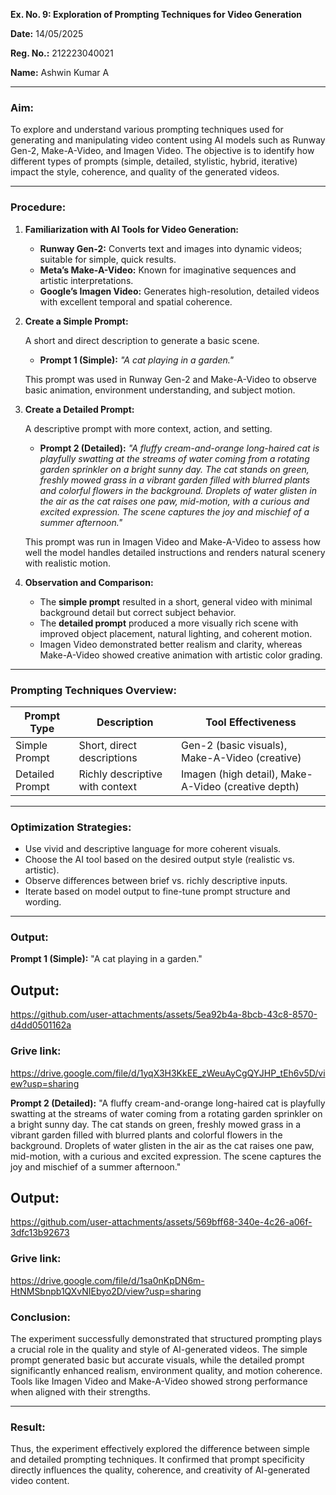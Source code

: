 **Ex. No. 9: Exploration of Prompting Techniques for Video Generation**

**Date:** 14/05/2025

**Reg. No.:** 212223040021

**Name:** Ashwin Kumar A

---

### **Aim:**

To explore and understand various prompting techniques used for generating and manipulating video content using AI models such as Runway Gen-2, Make-A-Video, and Imagen Video. The objective is to identify how different types of prompts (simple, detailed, stylistic, hybrid, iterative) impact the style, coherence, and quality of the generated videos.

---

### **Procedure:**

1. **Familiarization with AI Tools for Video Generation:**

   * **Runway Gen-2:** Converts text and images into dynamic videos; suitable for simple, quick results.
   * **Meta’s Make-A-Video:** Known for imaginative sequences and artistic interpretations.
   * **Google’s Imagen Video:** Generates high-resolution, detailed videos with excellent temporal and spatial coherence.

2. **Create a Simple Prompt:**

   A short and direct description to generate a basic scene.

   * **Prompt 1 (Simple):**
     *"A cat playing in a garden."*

   This prompt was used in Runway Gen-2 and Make-A-Video to observe basic animation, environment understanding, and subject motion.

3. **Create a Detailed Prompt:**

   A descriptive prompt with more context, action, and setting.

   * **Prompt 2 (Detailed):**
     *"A fluffy cream-and-orange long-haired cat is playfully swatting at the streams of water coming from a rotating garden sprinkler on a bright sunny day. The cat stands on green, freshly mowed grass in a vibrant garden filled with blurred plants and colorful flowers in the background. Droplets of water glisten in the air as the cat raises one paw, mid-motion, with a curious and excited expression. The scene captures the joy and mischief of a summer afternoon."*

   This prompt was run in Imagen Video and Make-A-Video to assess how well the model handles detailed instructions and renders natural scenery with realistic motion.

4. **Observation and Comparison:**

   * The **simple prompt** resulted in a short, general video with minimal background detail but correct subject behavior.
   * The **detailed prompt** produced a more visually rich scene with improved object placement, natural lighting, and coherent motion.
   * Imagen Video demonstrated better realism and clarity, whereas Make-A-Video showed creative animation with artistic color grading.

---

### **Prompting Techniques Overview:**

| Prompt Type     | Description                     | Tool Effectiveness                                  |
| --------------- | ------------------------------- | --------------------------------------------------- |
| Simple Prompt   | Short, direct descriptions      | Gen-2 (basic visuals), Make-A-Video (creative)      |
| Detailed Prompt | Richly descriptive with context | Imagen (high detail), Make-A-Video (creative depth) |

---

### **Optimization Strategies:**

* Use vivid and descriptive language for more coherent visuals.
* Choose the AI tool based on the desired output style (realistic vs. artistic).
* Observe differences between brief vs. richly descriptive inputs.
* Iterate based on model output to fine-tune prompt structure and wording.

---


### **Output:**

**Prompt 1 (Simple):**
     "A cat playing in a garden."
## Output:

https://github.com/user-attachments/assets/5ea92b4a-8bcb-43c8-8570-d4dd0501162a

### Grive link: 

https://drive.google.com/file/d/1yqX3H3KkEE_zWeuAyCgQYJHP_tEh6v5D/view?usp=sharing

**Prompt 2 (Detailed):**
     "A fluffy cream-and-orange long-haired cat is playfully swatting at the streams of water coming from a rotating garden sprinkler on a bright sunny day. The cat stands on green, freshly mowed grass in a vibrant garden filled with blurred plants and colorful flowers in the background. Droplets of water glisten in the air as the cat raises one paw, mid-motion, with a curious and excited expression. The scene captures the joy and mischief of a summer afternoon."
     
## Output:

https://github.com/user-attachments/assets/569bff68-340e-4c26-a06f-3dfc13b92673
  
### Grive link: 

https://drive.google.com/file/d/1sa0nKpDN6m-HtNMSbnpb1QXvNIEbyo2D/view?usp=sharing

### **Conclusion:**

The experiment successfully demonstrated that structured prompting plays a crucial role in the quality and style of AI-generated videos. The simple prompt generated basic but accurate visuals, while the detailed prompt significantly enhanced realism, environment quality, and motion coherence. Tools like Imagen Video and Make-A-Video showed strong performance when aligned with their strengths.

---

### **Result:**

Thus, the experiment effectively explored the difference between simple and detailed prompting techniques. It confirmed that prompt specificity directly influences the quality, coherence, and creativity of AI-generated video content.
